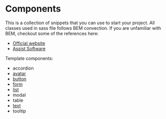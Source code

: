 # Components

This is a collection of snippets that you can use to start your project.
All classes used in sass file follows BEM convection. If you are unfamiliar with BEM, checkout some of the references here:

+ [Official website](http://getbem.com/introduction/)
+ [Assist Software](https://assist-software.net/blog/css-guideline-tutorial-bem-sass)

Template components:

+ accordion
+ [avatar](https://github.com/stefanlazarevic/template/tree/master/_docs/components_avatar.md)
+ [button](https://github.com/stefanlazarevic/template/tree/master/_docs/components_button.md)
+ [form](https://github.com/stefanlazarevic/template/tree/master/_docs/components_form.md)
+ [list](https://github.com/stefanlazarevic/template/tree/master/_docs/components_list.md)
+ modal
+ table
+ [text](https://github.com/stefanlazarevic/template/tree/master/_docs/components_text.md)
+ tooltip
